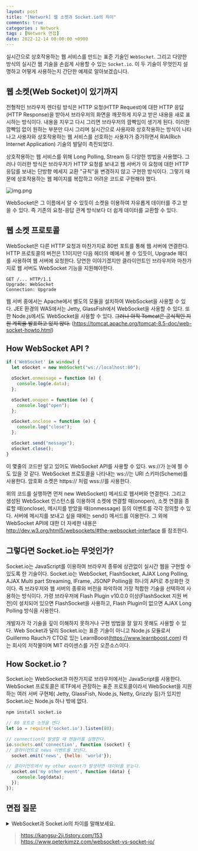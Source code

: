 ```yaml
---
layout: post
title: "[Network] 웹 소켓과 Socket.io의 차이"
comments: true
categories : Network
tags : [Network 면접]
date: 2022-12-14 00:00:00 +0900
---
```


실시간으로 상호작용하는 웹 서비스를 만드는 표준 기술인 `WebSocket`.
그리고 다양한 방식의 실시간 웹 기술을 손쉽게 사용할 수 있는 `Socket.io`.
이 두 기술이 무엇인지 설명하고 어떻게 사용하는지 간단한 예제로 알아보겠습니다.

## 웹 소켓(Web Socket)이 있기까지

전형적인 브라우저 렌더링 방식은 HTTP 요청(HTTP Request)에 대한 HTTP 응답(HTTP Response)을 받아서 브라우저의 화면을 깨끗하게 지우고 받은 내용을 새로 표시하는 방식이다.
내용을 지우고 다시 그리면 브라우저의 깜빡임이 생기게 된다.
이러한 깜빡임 없이 원하는 부분만 다시 그리며 실시간으로 사용자와 상호작용하는 방식이 나타나고
사용자와 상호작용하는 웹 서비스를 선호하는 사용자가 증가하면서 RIA(Rich Internet Application) 기술의 발달이 촉진되었다.

상호작용하는 웹 서비스를 위해 Long Polling, Stream 등 다양한 방법을 사용했다.
그러나 이러한 방식은 브라우저가 HTTP 요청를 보내고 웹 서버가 이 요청에 대한 HTTP 응답를 보내는 단방향 메세지 교환
"규칙"을 변경하지 않고 구현한 방식이다. 그렇기 때문에 상호작용하는 웹 페이지를 복잡하고 어려운 코드로 구현해야 했다.

![img.png](https://user-images.githubusercontent.com/74996516/207384530-ab91c3dd-4f4a-4dcd-b990-1ee56b1a8202.png)

WebSocket은 그 이름에서 알 수 있듯이 소켓을 이용하여 자유롭게 데이터를 주고 받을 수 있다.
즉 기존의 요청-응답 관계 방식보다 더 쉽게 데이터를 교환할 수 있다.

## 웹 소켓 프로토콜

WebSocket은 다른 HTTP 요청과 마찬가지로 80번 포트를 통해 웹 서버에 연결한다.
HTTP 프로토콜의 버전은 1.1이지만 다음 헤더의 예에서 볼 수 있듯이, Upgrade 헤더를 사용하여 웹 서버에 요청한다.
당연한 이야기겠지만 클라이언트인 브라우저와 마찬가지로 웹 서버도 WebSocket 기능을 지원해야한다.

```text
GET /... HTTP/1.1  
Upgrade: WebSocket  
Connection: Upgrade
```

웹 서버 중에서는 Apache에서 별도의 모듈을 설치하여 WebSocket을 사용할 수 있다. JEE 환경의 WAS에서는 Jetty, GlassFish에서 WebSocket을 사용할 수 있다.
또한 Node.js에서도 WebSocket을 사용할 수 있다. ~~그러나 아직 Tomcat은 공식적인 지원 계획을 발표하고 있지 않다.~~
(https://tomcat.apache.org/tomcat-8.5-doc/web-socket-howto.html)

## How WebSocket API ?

```javascript
if ('WebSocket' in window) {
  let oSocket = new WebSocket("ws://localhost:80");

  oSocket.onmessage = function (e) {
    console.log(e.data);
  };

  oSocket.onopen = function (e) {
    console.log("open");
  };

  oSocket.onclose = function (e) {
    console.log("close");
  };

  oSocket.send("message");
  oSocket.close();
}
```

이 몇줄의 코드만 알고 있어도 WebSocket API를 사용할 수 있다. ws://가 눈에 띌 수도 있을 것 같다.
WebSocket 프로토콜을 나타내는 ws://는 URI 스키마(Scheme)를 사용한다.
암호화 소켓은 https:// 처럼 wss://를 사용한다.

위의 코드를 실행하면 먼저 new WebSocket() 메서드로 웹서버와 연결한다. 그리고 생성된 WebSocket 인스턴스를 이용하여 소켓에 연결할 때(onopen), 소켓 연결을 종료할 때(onclose),
메시지를 받았을 때(onmessage) 등의 이벤트를 각각 정의할 수 있다. 서버에 메시지를 보내고 싶을 때에는 send() 메서드를 이용한다.
그 외에 WebSocket API에 대한 더 자세한 내용은 http://dev.w3.org/html5/websockets/#the-websocket-interface 를 참조한다.

## 그렇다면 Socket.io는 무엇인가?

Socket.io는 JavaScript를 이용하여 브라우저 종류에 상관없이 실시간 웹을 구현할 수 있도록 한 기술이다. Socket.io는 WebSocket, FlashSocket, AJAX Long Polling,
AJAX Multi part Streaming, IFrame, JSONP Polling을 하나의 API로 추상화한 것이다. 즉 브라우저와 웹 서버의 종류와 버전을 파악하여 가장 적합한 기술을 선택하여 사용하는
방식이다. 가령 브라우저에 Flash Plugin v10.0.0 이상(FlashSocket 지원 버전)이 설치되어 있으면 FlashSocket을 사용하고, Flash Plugin이 없으면 AJAX Long
Polling 방식을 사용한다.

개발자가 각 기술을 깊이 이해하지 못하거나 구현 방법을 잘 알지 못해도 사용할 수 있다. Web Socket과 달리 Socket.io는 표준 기술이 아니고 Node.js 모듈로서 Guillermo Rauch가
CTO로 있는 LearnBoost(https://www.learnboost.com) 라는 회사의 저작물이며 MIT 라이센스를 가진 오픈소스이다.

## How Socket.io ?

Socket.io는 WebSocket과 마찬가지로 브라우저에서는 JavaScript를 사용한다. WebSocket 프로토콜은 IETF에서 관장하는 표준 프로토콜이라서 WebSocket을 지원하는 여러 서버 구현체(
Jetty, GlassFish, Node.js, Netty, Grizzly 등)가 있지만 Socket.io는 Node.js 하나 밖에 없다.

```bash
npm install socket.io
```

```javascript
// 80 포트로 소켓을 연다
let io = require('socket.io').listen(80);

// connection이 발생할 때 핸들러를 실행한다.
io.sockets.on('connection', function (socket) {
// 클라이언트로 news 이벤트를 보낸다.
  socket.emit('news', {hello: 'world'});

// 클라이언트에서 my other event가 발생하면 데이터를 받는다.
  socket.on('my other event', function (data) {
    console.log(data);
  });
});
```

## 면접 질문

<details>
<summary>WebSocket과 Socket.io의 차이를 말해보세요.</summary>

웹소켓은 양방향 소통을 위한 프로토콜입니다. 프로토콜은 쉽게 말하자면 서로 다른 컴퓨터끼리 '소통하기 위한 약속' 정도로 이해하면 됩니다.

반면에, socket.io는 양방햔 통신을 하기위해 웹소켓 기술을 활용하는 라이브러리입니다. 어찌보면 자바스크립트와 jQuery의 관계와 비슷하다고 할 수 있겠습니다.

### WebSocket

- HTML5 웹 표준 기술
- 매우 빠르게 작동하며 통신할 때 아주 적은 데이터를 이용함
- 이벤트를 단순히 듣고, 보내는 것만 가능함

### Socket.io

- 표준 기술이 아니며, 라이브러리
- 소켓 연결 실패 시 fallback을 통해 다른 방식으로 알아서 해당 클라이언트와 연결을 시도함
- 방 개념을 이용해 일부 클라이언트에게만 데이터를 전송하는 브로드캐스팅이 가능함

</details>

> https://kangsu-2ji.tistory.com/153  
> https://www.peterkimzz.com/websocket-vs-socket-io/
